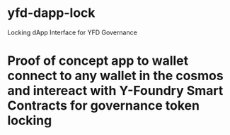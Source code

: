# yfd-dapp-lock
Locking dApp Interface for YFD Governance 

# Proof of concept app to wallet connect to any wallet in the cosmos and intereact with Y-Foundry Smart Contracts for governance token locking
